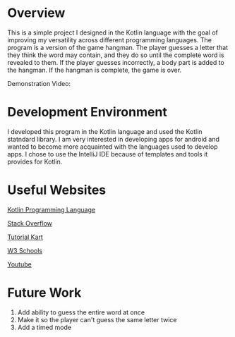 # Overview
This is a simple project I designed in the Kotlin
language with the goal of improving my versatility 
across different programming languages. 
The program is a version of the game hangman. The 
player guesses a letter that they think the word may
contain, and they do so until the complete word is
revealed to them. If the player guesses incorrectly,
a body part is added to the hangman. If the hangman is
complete, the game is over.

Demonstration Video:

# Development Environment
I developed this program in the Kotlin language and used
the Kotlin statndard library. I am very interested in developing apps for android
and wanted to become more acquainted with the languages
used to develop apps. I chose to use the IntelliJ IDE
because of templates and tools it provides for Kotlin. 

# Useful Websites
[Kotlin Programming Language](https://kotlinlang.org/)

[Stack Overflow](https://stackoverflow.com/)

[Tutorial Kart](https://www.tutorialkart.com/)

[W3 Schools](https://www.w3schools.com/)

[Youtube](https://www.youtube.com/watch?v=Ry5Oqvedevc)

# Future Work
1. Add ability to guess the entire word at once
2. Make it so the player can't guess the same letter twice
3. Add a timed mode

